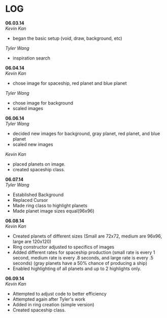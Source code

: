 LOG
===

**06.03.14**<br>
*Kevin Kan* <br>
- began the basic setup (void, draw, background, etc)

*Tyler Wang* 
- inspiration search

**06.04.14**<br>
*Kevin Kan* <br>
- chose image for spaceship, red planet and blue planet

*Tyler Wang* <br>
- chose image for background
- scaled images

**06.06.14**<br>
*Tyler Wang* <br>
- decided new images for background, gray planet, red planet, and blue planet
- scaled new images

*Kevin Kan* <br>
- placed planets on image.
- created spaceship class.

**06.07.14**<br>
*Tyler Wang* <br>
- Established Background
- Replaced Cursor
- Made ring class to highlight planets
- Made planet image sizes equal(96x96)

**06.08.14**<br>
*Kevin Kan* <br>
- Created planets of different sizes (Small are 72x72, medium are 96x96, large are  120x120)
- Ring constructor adjusted to specifics of images
- Added different rates for spaceship production
(small rate is every 1 second, medium rate is every .8 seconds, and large rate is every .5 seconds)
(gray planets have a 50% chance of producing a ship)
- Enabled highlighting of all planets and up to 2 highlights only. 

**06.09.14**<br>
*Kevin Kan* <br>
- Attempted to adjust code to better efficiency
- Attempted again after Tyler's work
- Added in ring creation (simple version)
- Created spaceship class.


